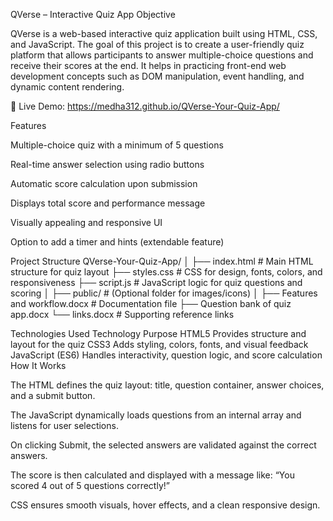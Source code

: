 QVerse – Interactive Quiz App
Objective

QVerse is a web-based interactive quiz application built using HTML, CSS, and JavaScript.
The goal of this project is to create a user-friendly quiz platform that allows participants to answer multiple-choice questions and receive their scores at the end.
It helps in practicing front-end web development concepts such as DOM manipulation, event handling, and dynamic content rendering.

🔗 Live Demo: https://medha312.github.io/QVerse-Your-Quiz-App/

Features

Multiple-choice quiz with a minimum of 5 questions

Real-time answer selection using radio buttons

Automatic score calculation upon submission

Displays total score and performance message

Visually appealing and responsive UI

Option to add a timer and hints (extendable feature)

Project Structure
QVerse-Your-Quiz-App/
│
├── index.html                 # Main HTML structure for quiz layout
├── styles.css                 # CSS for design, fonts, colors, and responsiveness
├── script.js                  # JavaScript logic for quiz questions and scoring
│
├── public/                    # (Optional folder for images/icons)
│
├── Features and workflow.docx  # Documentation file
├── Question bank of quiz app.docx
└── links.docx                 # Supporting reference links

Technologies Used
Technology	Purpose
HTML5	Provides structure and layout for the quiz
CSS3	Adds styling, colors, fonts, and visual feedback
JavaScript (ES6)	Handles interactivity, question logic, and score calculation
How It Works

The HTML defines the quiz layout: title, question container, answer choices, and a submit button.

The JavaScript dynamically loads questions from an internal array and listens for user selections.

On clicking Submit, the selected answers are validated against the correct answers.

The score is then calculated and displayed with a message like:
“You scored 4 out of 5 questions correctly!”

CSS ensures smooth visuals, hover effects, and a clean responsive design.

